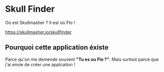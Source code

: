 # Skull Finder
Où est Skullmasher ? Il est où Flo !

https://skullmasher.io/skullfinder

## Pourquoi cette application éxiste
Parce qu'on me demende souvent **"Tu es ou Flo ?"**. Mais surtout parce que j'ai envie de créer une applcation !
